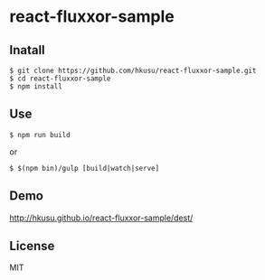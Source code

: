 # react-fluxxor-sample

## Inatall

```
$ git clone https://github.com/hkusu/react-fluxxor-sample.git
$ cd react-fluxxor-sample
$ npm install
```

## Use

```
$ npm run build
```

or

```
$ $(npm bin)/gulp [build|watch|serve]
```

## Demo

http://hkusu.github.io/react-fluxxor-sample/dest/

## License

MIT
